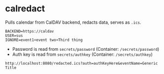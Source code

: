 # calredact
Pulls calendar from CalDAV backend, redacts data, serves as `.ics`.

```
BACKEND=https://caldav
USER=sus
IGNORE=event1¤event two¤Third thing
```

- Password is read from `secrets/password` (Container: `/secrets/password`)
- Auth key is read from `secrets/authkey` (Container: `/secrets/authkey`)

```
http://localhost:8080/redacted.ics?auth=authKeyHere&eventName=Generic Title
```
